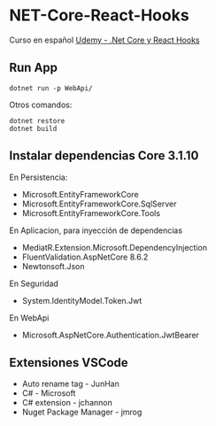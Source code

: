 # NET-Core-React-Hooks
Curso en español [Udemy - .Net Core y React Hooks](https://www.udemy.com/course/aspnet-core-react-hooks/)

## Run App
```
dotnet run -p WebApi/
```
Otros comandos:
```
dotnet restore
dotnet build
```


## Instalar dependencias Core 3.1.10
En Persistencia:
- Microsoft.EntityFrameworkCore
- Microsoft.EntityFrameworkCore.SqlServer
- Microsoft.EntityFrameworkCore.Tools

En Aplicacion, para inyección de dependencias
- MediatR.Extension.Microsoft.DependencyInjection
- FluentValidation.AspNetCore 8.6.2
- Newtonsoft.Json

En Seguridad
- System.IdentityModel.Token.Jwt

En WebApi
- Microsoft.AspNetCore.Authentication.JwtBearer

## Extensiones VSCode
- Auto rename tag - JunHan
- C# - Microsoft
- C# extension - jchannon
- Nuget Package Manager - jmrog